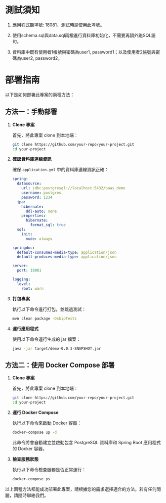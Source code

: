 # 測試須知

1. 應用程式聽埠號: 18081，測試時請使用此埠號。
   
2. 使用schema.sql與data.sql兩檔進行資料庫初始化，不需要再額外跑SQL語句。
  
3. 資料庫中既有使用者1帳號與密碼為user1, password1；以及使用者2帳號與密碼為user2, password2。 

# 部署指南

以下是如何部署此專案的兩種方法：

## 方法一：手動部署

1. **Clone 專案**

   首先，將此專案 clone 到本地端：

   ```sh
   git clone https://github.com/your-repo/your-project.git
   cd your-project
   ```

2. **確認資料庫連線資訊**

   確保 `application.yml` 中的資料庫連線資訊正確：

   ```yaml
   spring:
     datasource:
       url: jdbc:postgresql://localhost:5432/baas_demo
       username: postgres
       password: 1234
     jpa:
       hibernate:
         ddl-auto: none
       properties:
         hibernate:
           format_sql: true
     sql:
       init:
         mode: always

   springdoc:
     default-consumes-media-type: application/json
     default-produces-media-type: application/json

   server:
     port: 18081

   logging:
     level:
       root: warn
   ```

3. **打包專案**

   執行以下命令進行打包，並跳過測試：

   ```sh
   mvn clean package -DskipTests
   ```

4. **運行應用程式**

   使用以下命令運行生成的 jar 檔案：

   ```sh
   java -jar target/demo-0.0.1-SNAPSHOT.jar
   ```

## 方法二：使用 Docker Compose 部署

1. **Clone 專案**

   首先，將此專案 clone 到本地端：

   ```sh
   git clone https://github.com/your-repo/your-project.git
   cd your-project
   ```

2. **運行 Docker Compose**

   執行以下命令來啟動 Docker 容器：

   ```sh
   docker-compose up -d
   ```

   此命令將會自動建立並啟動包含 PostgreSQL 資料庫和 Spring Boot 應用程式的 Docker 容器。

3. **檢查服務狀態**

   執行以下命令檢查服務是否正常運行：

   ```sh
   docker-compose ps
   ```

以上兩種方法都能成功部署此專案，請根據您的需求選擇適合的方法。若有任何問題，請隨時聯絡我們。

